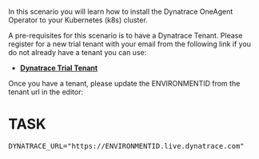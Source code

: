In this scenario you will learn how to install the Dynatrace OneAgent Operator to your Kubernetes (k8s) cluster.  

A pre-requisites for this scenario is to have a Dynatrace Tenant.  Please register for a new trial tenant with your email from the following link if you do not already have a tenant you can use:

- [**Dynatrace Trial Tenant**](https://dynatrace.com/trial) 

Once you have a tenant, please update the ENVIRONMENTID from the tenant url in the editor:

# TASK
<pre>DYNATRACE_URL="https://ENVIRONMENTID.live.dynatrace.com"<pre>

